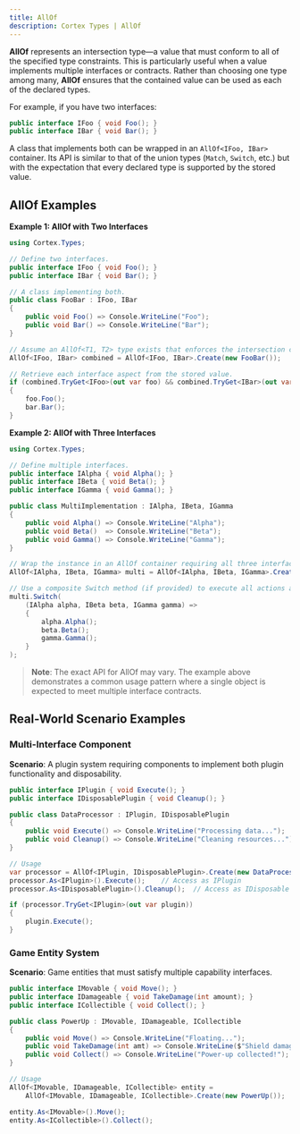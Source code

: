 ```yaml
---
title: AllOf
description: Cortex Types | AllOf
---
```


**AllOf** represents an intersection type—a value that must conform to all of the specified type constraints. This is particularly useful when a value implements multiple interfaces or contracts. Rather than choosing one type among many, **AllOf** ensures that the contained value can be used as each of the declared types.

For example, if you have two interfaces:

```csharp
public interface IFoo { void Foo(); }
public interface IBar { void Bar(); }
```

A class that implements both can be wrapped in an `AllOf<IFoo, IBar>` container. Its API is similar to that of the union types (`Match`, `Switch`, etc.) but with the expectation that every declared type is supported by the stored value.

## AllOf Examples

**Example 1: AllOf with Two Interfaces**

```csharp
using Cortex.Types;

// Define two interfaces.
public interface IFoo { void Foo(); }
public interface IBar { void Bar(); }

// A class implementing both.
public class FooBar : IFoo, IBar
{
    public void Foo() => Console.WriteLine("Foo");
    public void Bar() => Console.WriteLine("Bar");
}

// Assume an AllOf<T1, T2> type exists that enforces the intersection constraint.
AllOf<IFoo, IBar> combined = AllOf<IFoo, IBar>.Create(new FooBar());

// Retrieve each interface aspect from the stored value.
if (combined.TryGet<IFoo>(out var foo) && combined.TryGet<IBar>(out var bar))
{
    foo.Foo();
    bar.Bar();
}

```

**Example 2: AllOf with Three Interfaces**

```csharp
using Cortex.Types;

// Define multiple interfaces.
public interface IAlpha { void Alpha(); }
public interface IBeta { void Beta(); }
public interface IGamma { void Gamma(); }

public class MultiImplementation : IAlpha, IBeta, IGamma
{
    public void Alpha() => Console.WriteLine("Alpha");
    public void Beta()  => Console.WriteLine("Beta");
    public void Gamma() => Console.WriteLine("Gamma");
}

// Wrap the instance in an AllOf container requiring all three interfaces.
AllOf<IAlpha, IBeta, IGamma> multi = AllOf<IAlpha, IBeta, IGamma>.Create(new MultiImplementation());

// Use a composite Switch method (if provided) to execute all actions at once.
multi.Switch(
    (IAlpha alpha, IBeta beta, IGamma gamma) =>
    {
        alpha.Alpha();
        beta.Beta();
        gamma.Gamma();
    }
);

```

> **Note**: The exact API for AllOf may vary. The example above demonstrates a common usage pattern where a single object is expected to meet multiple interface contracts.


## Real-World Scenario Examples

### Multi-Interface Component

**Scenario**: A plugin system requiring components to implement both plugin functionality and disposability.

```csharp
public interface IPlugin { void Execute(); }
public interface IDisposablePlugin { void Cleanup(); }

public class DataProcessor : IPlugin, IDisposablePlugin
{
    public void Execute() => Console.WriteLine("Processing data...");
    public void Cleanup() => Console.WriteLine("Cleaning resources...");
}

// Usage
var processor = AllOf<IPlugin, IDisposablePlugin>.Create(new DataProcessor());
processor.As<IPlugin>().Execute();    // Access as IPlugin
processor.As<IDisposablePlugin>().Cleanup();  // Access as IDisposable

if (processor.TryGet<IPlugin>(out var plugin))
{
    plugin.Execute();
}
```



### Game Entity System

**Scenario**: Game entities that must satisfy multiple capability interfaces.

```csharp
public interface IMovable { void Move(); }
public interface IDamageable { void TakeDamage(int amount); }
public interface ICollectible { void Collect(); }

public class PowerUp : IMovable, IDamageable, ICollectible
{
    public void Move() => Console.WriteLine("Floating...");
    public void TakeDamage(int amt) => Console.WriteLine($"Shield damaged by {amt}");
    public void Collect() => Console.WriteLine("Power-up collected!");
}

// Usage
AllOf<IMovable, IDamageable, ICollectible> entity = 
    AllOf<IMovable, IDamageable, ICollectible>.Create(new PowerUp());

entity.As<IMovable>().Move();
entity.As<ICollectible>().Collect();
```

